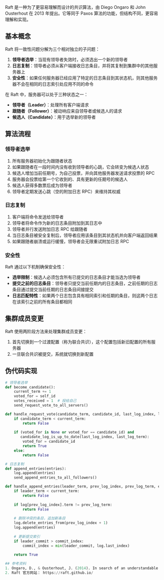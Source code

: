 

Raft 是一种为了更容易理解而设计的共识算法，由 Diego Ongaro 和 John Ousterhout 在 2013 年提出。它等同于 Paxos 算法的功能，但结构不同，更容易理解和实现。

## 基本概念

Raft 将一致性问题分解为三个相对独立的子问题：

1. **领导者选举**：当现有领导者失效时，必须选出一个新的领导者
2. **日志复制**：领导者必须从客户端接收日志条目，并将其复制到集群中的其他服务器上
3. **安全性**：如果任何服务器已经应用了特定的日志条目到其状态机，则其他服务器不会在相同的日志索引处应用不同的命令

在 Raft 中，服务器可以处于三种状态之一：

- **领导者（Leader）**：处理所有客户端请求
- **跟随者（Follower）**：被动响应来自领导者或候选人的请求
- **候选人（Candidate）**：用于选举新的领导者

## 算法流程

### 领导者选举

1. 所有服务器初始化为跟随者状态
2. 如果跟随者在一段时间内没有收到领导者的心跳，它会转变为候选人状态
3. 候选人增加当前任期号，为自己投票，并向其他服务器发送请求投票的 RPC
4. 服务器会投票给第一个它收到的、具有更新的任期号的候选人
5. 候选人获得多数票后成为领导者
6. 领导者定期发送心跳（空的附加日志 RPC）来维持其权威

### 日志复制

1. 客户端将命令发送给领导者
2. 领导者将命令作为新的日志条目附加到其日志中
3. 领导者并行发送附加日志 RPC 给跟随者
4. 当日志条目被安全复制后，领导者应用该条目到其状态机并向客户端返回结果
5. 如果跟随者崩溃或运行缓慢，领导者会无限重试附加日志 RPC

### 安全性

Raft 通过以下机制确保安全性：

- **选举限制**：候选人必须包含所有已提交的日志条目才能当选为领导者
- **提交之前的日志条目**：领导者只提交当前任期内的日志条目，之前任期的日志条目通过提交当前任期的日志条目间接提交
- **日志匹配特性**：如果两个日志包含具有相同索引和任期的条目，则这两个日志在该索引之前的所有条目都相同

## 集群成员变更

Raft 使用两阶段方法来处理集群成员变更：

1. 首先切换到一个过渡配置（称为联合共识），这个配置包括新旧配置的所有服务器
2. 一旦联合共识被提交，系统就切换到新配置

## 伪代码实现

```python
# 领导者选举
def become_candidate():
    current_term += 1
    voted_for = self_id
    votes_received = 1  # 投给自己
    send_request_vote_to_all_servers()

def handle_request_vote(candidate_term, candidate_id, last_log_index, last_log_term):
    if candidate_term < current_term:
        return False
    
    if (voted_for is None or voted_for == candidate_id) and 
       candidate_log_is_up_to_date(last_log_index, last_log_term):
        voted_for = candidate_id
        return True
    else:
        return False

# 日志复制
def append_entries(entries):
    log.append(entries)
    send_append_entries_to_all_followers()

def handle_append_entries(leader_term, prev_log_index, prev_log_term, entries, leader_commit):
    if leader_term < current_term:
        return False
    
    if log[prev_log_index].term != prev_log_term:
        return False
    
    # 删除冲突的条目，追加新条目
    log.delete_entries_from(prev_log_index + 1)
    log.append(entries)
    
    # 更新提交索引
    if leader_commit > commit_index:
        commit_index = min(leader_commit, log.last_index)
    
    return True

## 参考资料
1. Ongaro, D., & Ousterhout, J. (2014). In search of an understandable consensus algorithm. In USENIX Annual Technical Conference (pp. 305-319).
2. Raft 官方网站： https://raft.github.io/